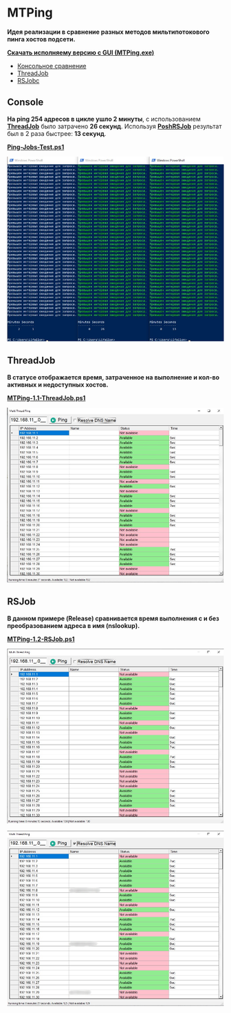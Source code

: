 # MTPing

**Идея реализации в сравнение разных методов мильтипотокового пинга хостов подсети.**

**[Скачать исполняему версию с GUI (MTPing.exe)](https://github.com/Lifailon/MTPing/releases)**

- [Консольное сравнение](#Console)
- [ThreadJob](#ThreadJob)
- [RSJobc](#RSJobc)

## Console

**На ping 254 адресов в цикле ушло 2 минуты**, с использованием **[ThreadJob](https://www.powershellgallery.com/packages/ThreadJob/2.0.3)** было затрачено **26 секунд**. Используя **[PoshRSJob](https://github.com/proxb/PoshRSJob)** результат был в 2 раза быстрее: **13 секунд**.

**[Ping-Jobs-Test.ps1](https://github.com/Lifailon/MTPing/blob/rsa/Scripts/Ping-Jobs-Test.ps1)**

![Image alt](https://github.com/Lifailon/MTPing/blob/rsa/Screen/Test-1.jpg)

## ThreadJob

**В статусе отображается время, затраченное на выполнение и кол-во активных и недоступных хостов.**

**[MTPing-1.1-ThreadJob.ps1](https://github.com/Lifailon/MTPing/blob/rsa/Scripts/MTPing-1.1-ThreadJob.ps1)**

![Image alt](https://github.com/Lifailon/MTPing/blob/rsa/Screen/Test-2-ThreadJob.jpg)

## RSJob

**В данном примере (Release) сравнивается время выполнения с и без преобразованием адреса в имя (nslookup).**

**[MTPing-1.2-RSJob.ps1](https://github.com/Lifailon/MTPing/blob/rsa/Scripts/MTPing-1.2-RSJob.ps1)**

![Image alt](https://github.com/Lifailon/MTPing/blob/rsa/Screen/Test-3-RSJob.jpg)

![Image alt](https://github.com/Lifailon/MTPing/blob/rsa/Screen/Test-4-RSJob-Resolve.jpg)
